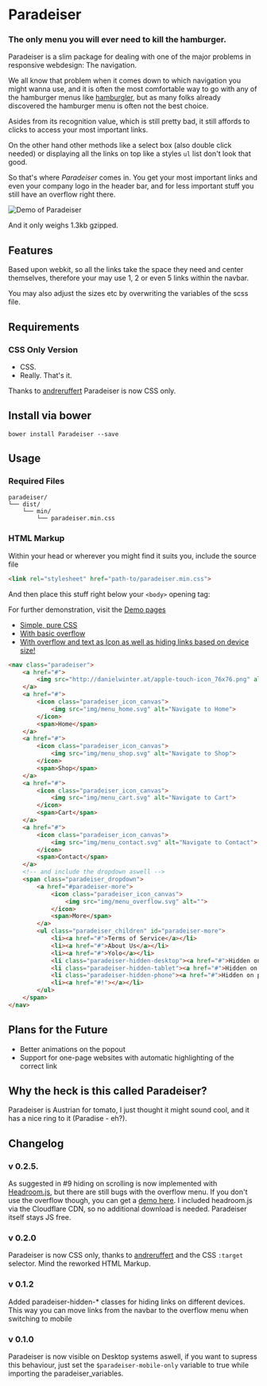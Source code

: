 # Paradeiser

### The only menu you will ever need to kill the hamburger.

Paradeiser is a slim package for dealing with one of the major problems in responsive webdesign: The navigation.

We all know that problem when it comes down to which navigation you might wanna use, and it is often the most comfortable way to go with any of the hamburger menus like [hamburgler](http://johnm.io/project/hamburgler/), but as many folks already discovered the hamburger menu is often not the best choice.

Asides from its recognition value, which is still pretty bad, it still affords to clicks to access your most important links.

On the other hand other methods like a select box (also double click needed) or displaying all the links on top like a styles `ul` list don't look that good.

So that's where _Paradeiser_ comes in. You get your most important links and even your company logo in the header bar, and for less important stuff you still have an overflow right there.

![Demo of Paradeiser](https://raw.github.com/lucidlemon/paradeiser/master/demo/mockup_03.png)

And it only weighs 1.3kb gzipped.


## Features

Based upon webkit, so all the links take the space they need and center themselves, therefore your may use 1, 2 or even 5 links within the navbar.

You may also adjust the sizes etc by overwriting the variables of the scss file.


## Requirements

### CSS Only Version

* CSS.
* Really. That's it.

Thanks to [andreruffert](https://github.com/andreruffert) Paradeiser is now CSS only.

## Install via bower

`bower install Paradeiser --save`

## Usage

### Required Files

```
paradeiser/
└── dist/
    └── min/ 
	    └── paradeiser.min.css
```


### HTML Markup

Within your head or wherever you might find it suits you, include the source file

```html
<link rel="stylesheet" href="path-to/paradeiser.min.css">
```

And then place this stuff right below your `<body>` opening tag:

For further demonstration, visit the [Demo pages](demo/)

* [Simple, pure CSS](demo/demo1.html)
* [With basic overflow](demo/demo2.html)
* [With overflow and text as Icon as well as hiding links based on device size!](demo/demo3.html)


```html
<nav class="paradeiser">
    <a href="#">
        <img src="http://danielwinter.at/apple-touch-icon_76x76.png" alt="Logo of Daniel Winter" class="paradeiser_logo">
    </a>
    <a href="#">
        <icon class="paradeiser_icon_canvas">
            <img src="img/menu_home.svg" alt="Navigate to Home">
        </icon>
        <span>Home</span>
    </a>
    <a href="#">
        <icon class="paradeiser_icon_canvas">
            <img src="img/menu_shop.svg" alt="Navigate to Shop">
        </icon>
        <span>Shop</span>
    </a>
    <a href="#">
        <icon class="paradeiser_icon_canvas">
            <img src="img/menu_cart.svg" alt="Navigate to Cart">
        </icon>
        <span>Cart</span>
    </a>
    <a href="#">
        <icon class="paradeiser_icon_canvas">
            <img src="img/menu_contact.svg" alt="Navigate to Contact">
        </icon>
        <span>Contact</span>
    </a>
    <!-- and include the dropdown aswell -->
    <span class="paradeiser_dropdown">
        <a href="#paradeiser-more">
            <icon class="paradeiser_icon_canvas">
                <img src="img/menu_overflow.svg" alt="">
            </icon>
            <span>More</span>
        </a>
        <ul class="paradeiser_children" id="paradeiser-more">
            <li><a href="#">Terms of Service</a></li>
            <li><a href="#">About Us</a></li>
            <li><a href="#">Yolo</a></li>
            <li class="paradeiser-hidden-desktop"><a href="#">Hidden on desktop</a></li>
            <li class="paradeiser-hidden-tablet"><a href="#">Hidden on tablet</a></li>
            <li class="paradeiser-hidden-phone"><a href="#">Hidden on phone</a></li>
            <li><a href="#!"></a></li>
        </ul>
    </span>
</nav>
```


## Plans for the Future

* Better animations on the popout
* Support for one-page websites with automatic highlighting of the correct link


## Why the heck is this called Paradeiser?

Paradeiser is Austrian for tomato, I just thought it might sound cool, and it has a nice ring to it (Paradise - eh?).

## Changelog

### v 0.2.5.
As suggested in #9 hiding on scrolling is now implemented with [Headroom.js](https://github.com/WickyNilliams/headroom.js), but there are still bugs with the overflow menu. If you don't use the overflow though, you can get a [demo here](demo/demo4.html).
I included headroom.js via the Cloudflare CDN, so no additional download is needed. Paradeiser itself stays JS free.

### v 0.2.0
Paradeiser is now CSS only, thanks to [andreruffert](https://github.com/andreruffert) and the CSS `:target` selector.
Mind the reworked HTML Markup.

### v 0.1.2
Added paradeiser-hidden-* classes for hiding links on different devices. This way you can move links from the navbar to the overflow menu when switching to mobile

### v 0.1.0
Paradeiser is now visible on Desktop systems aswell, if you want to supress this behaviour, just set the `$paradeiser-mobile-only` variable to true while importing the paradeiser_variables.

